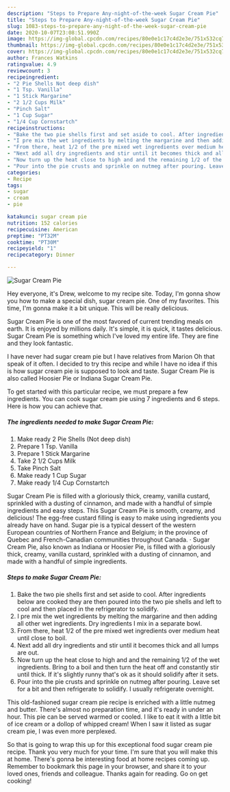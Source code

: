 ```yaml
---
description: "Steps to Prepare Any-night-of-the-week Sugar Cream Pie"
title: "Steps to Prepare Any-night-of-the-week Sugar Cream Pie"
slug: 1083-steps-to-prepare-any-night-of-the-week-sugar-cream-pie
date: 2020-10-07T23:08:51.990Z
image: https://img-global.cpcdn.com/recipes/80e0e1c17c4d2e3e/751x532cq70/sugar-cream-pie-recipe-main-photo.jpg
thumbnail: https://img-global.cpcdn.com/recipes/80e0e1c17c4d2e3e/751x532cq70/sugar-cream-pie-recipe-main-photo.jpg
cover: https://img-global.cpcdn.com/recipes/80e0e1c17c4d2e3e/751x532cq70/sugar-cream-pie-recipe-main-photo.jpg
author: Frances Watkins
ratingvalue: 4.9
reviewcount: 3
recipeingredient:
- "2 Pie Shells Not deep dish"
- "1 Tsp. Vanilla"
- "1 Stick Margarine"
- "2 1/2 Cups Milk"
- "Pinch Salt"
- "1 Cup Sugar"
- "1/4 Cup Cornstartch"
recipeinstructions:
- "Bake the two pie shells first and set aside to cool. After ingredients below are cooked they are then poured into the two pie shells and left to cool and then placed in the refrigerator to solidify."
- "I pre mix the wet ingredients by melting the margarine and then adding all other wet ingredients. Dry ingredients I mix in a separate bowl."
- "From there, heat 1/2 of the pre mixed wet ingredients over medium heat until close to boil."
- "Next add all dry ingredients and stir until it becomes thick and all lumps are out."
- "Now turn up the heat close to high and and the remaining 1/2 of the wet ingredients. Bring to a boil and then turn the heat off and constantly stir until thick. If it&#39;s slightly runny that&#39;s ok as it should solidify after it sets."
- "Pour into the pie crusts and sprinkle on nutmeg after pouring. Leave set for a bit and then refrigerate to solidify. I usually refrigerate overnight."
categories:
- Recipe
tags:
- sugar
- cream
- pie

katakunci: sugar cream pie 
nutrition: 152 calories
recipecuisine: American
preptime: "PT32M"
cooktime: "PT30M"
recipeyield: "1"
recipecategory: Dinner

---
```



![Sugar Cream Pie](https://img-global.cpcdn.com/recipes/80e0e1c17c4d2e3e/751x532cq70/sugar-cream-pie-recipe-main-photo.jpg)

Hey everyone, it's Drew, welcome to my recipe site. Today, I'm gonna show you how to make a special dish, sugar cream pie. One of my favorites. This time, I'm gonna make it a bit unique. This will be really delicious.

Sugar Cream Pie is one of the most favored of current trending meals on earth. It is enjoyed by millions daily. It's simple, it is quick, it tastes delicious. Sugar Cream Pie is something which I've loved my entire life. They are fine and they look fantastic.

I have never had sugar cream pie but I have relatives from Marion Oh that speak of it often. I decided to try this recipe and while I have no idea if this is how sugar cream pie is supposed to look and taste. Sugar Cream Pie is also called Hoosier Pie or Indiana Sugar Cream Pie.


To get started with this particular recipe, we must prepare a few ingredients. You can cook sugar cream pie using 7 ingredients and 6 steps. Here is how you can achieve that.

<!--inarticleads1-->

##### The ingredients needed to make Sugar Cream Pie:

1. Make ready 2 Pie Shells (Not deep dish)
1. Prepare 1 Tsp. Vanilla
1. Prepare 1 Stick Margarine
1. Take 2 1/2 Cups Milk
1. Take Pinch Salt
1. Make ready 1 Cup Sugar
1. Make ready 1/4 Cup Cornstartch


Sugar Cream Pie is filled with a gloriously thick, creamy, vanilla custard, sprinkled with a dusting of cinnamon, and made with a handful of simple ingredients and easy steps. This Sugar Cream Pie is smooth, creamy, and delicious! The egg-free custard filling is easy to make using ingredients you already have on hand. Sugar pie is a typical dessert of the western European countries of Northern France and Belgium; in the province of Quebec and French-Canadian communities throughout Canada. · Sugar Cream Pie, also known as Indiana or Hoosier Pie, is filled with a gloriously thick, creamy, vanilla custard, sprinkled with a dusting of cinnamon, and made with a handful of simple ingredients. 

<!--inarticleads2-->

##### Steps to make Sugar Cream Pie:

1. Bake the two pie shells first and set aside to cool. After ingredients below are cooked they are then poured into the two pie shells and left to cool and then placed in the refrigerator to solidify.
1. I pre mix the wet ingredients by melting the margarine and then adding all other wet ingredients. Dry ingredients I mix in a separate bowl.
1. From there, heat 1/2 of the pre mixed wet ingredients over medium heat until close to boil.
1. Next add all dry ingredients and stir until it becomes thick and all lumps are out.
1. Now turn up the heat close to high and and the remaining 1/2 of the wet ingredients. Bring to a boil and then turn the heat off and constantly stir until thick. If it&#39;s slightly runny that&#39;s ok as it should solidify after it sets.
1. Pour into the pie crusts and sprinkle on nutmeg after pouring. Leave set for a bit and then refrigerate to solidify. I usually refrigerate overnight.


This old-fashioned sugar cream pie recipe is enriched with a little nutmeg and butter. There&#39;s almost no preparation time, and it&#39;s ready in under an hour. This pie can be served warmed or cooled. I like to eat it with a little bit of ice cream or a dollop of whipped cream! When I saw it listed as sugar cream pie, I was even more perplexed. 

So that is going to wrap this up for this exceptional food sugar cream pie recipe. Thank you very much for your time. I'm sure that you will make this at home. There's gonna be interesting food at home recipes coming up. Remember to bookmark this page in your browser, and share it to your loved ones, friends and colleague. Thanks again for reading. Go on get cooking!
